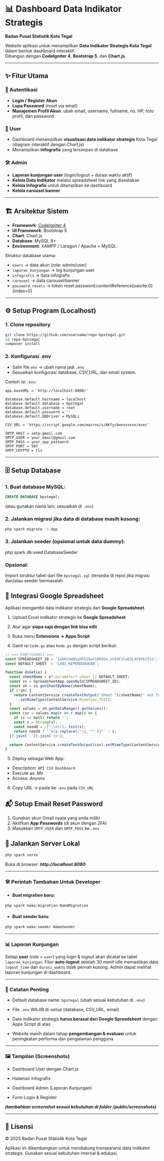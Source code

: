 # 📊 Dashboard Data Indikator Strategis  
**Badan Pusat Statistik Kota Tegal**

Website aplikasi untuk menampilkan **Data Indikator Strategis Kota Tegal** dalam bentuk dashboard interaktif.  
Dibangun dengan **CodeIgniter 4**, **Bootstrap 5**, dan **Chart.js**.

---

## ✨ Fitur Utama

### 🔑 Autentikasi
- **Login / Register Akun**
- **Lupa Password** (reset via email)
- **Manajemen Profil Akun**: ubah email, username, fullname, no. HP, foto profil, dan password

### 👤 User
- Dashboard menampilkan **visualisasi data indikator strategis** Kota Tegal (diagram interaktif dengan Chart.js)
- Menampilkan **infografis** yang tersimpan di database

### 🛠️ Admin
- **Laporan kunjungan user** (login/logout + durasi waktu aktif)
- **Kelola Data Indikator** melalui spreadsheet link yang disediakan
- **Kelola Infografis** untuk ditampilkan ke dashboard
- **Kelola carousel banner**

---

## 🏗️ Arsitektur Sistem

- **Framework**: [CodeIgniter 4](https://codeigniter.com/)  
- **UI Framework**: Bootstrap 5  
- **Chart**: Chart.js  
- **Database**: MySQL 8+  
- **Environment**: XAMPP / Laragon / Apache + MySQL  

Struktur database utama:
- `users` → data akun (role: admin/user)
- `laporan_kunjungan` → log kunjungan user
- `infografis` → data infografis
- `carousel` → data carousel/banner
- `password_resets` → token reset password:contentReference[oaicite:0]{index=0}

---

## ⚙️ Setup Program (Localhost)

### 1. Clone repository
```bash
git clone https://github.com/username/repo-bpstegal.git
cd repo-bpstegal
composer install
```

### 2. Konfigurasi .env

- Salin file `env` → ubah nama jadi `.env`
- Sesuaikan konfigurasi database, CSV_URL, dan email system.

Contoh isi `.env`:

```dotenv
app.baseURL = 'http://localhost:8080/'

database.default.hostname = localhost
database.default.database = bpstegal
database.default.username = root
database.default.password = ''
database.default.DBDriver = MySQLi

CSV_URL = 'https://script.google.com/macros/s/AKfycbwxxxxxxx/exec'

SMTP_HOST = smtp.gmail.com
SMTP_USER = your_email@gmail.com
SMTP_PASS = your_app_password
SMTP_PORT = 587
SMTP_CRYPTO = tls
```

---

## 🗄️ Setup Database

### 1. Buat database MySQL:
```SQL
CREATE DATABASE bpstegal;
```
(atau gunakan nama lain, sesuaikan di `.env`)

### 2. Jalankan migrasi jika data di database masih kosong:
```bash
php spark migrate -n App
```
### 3. Jalankan seeder (opsional untuk data dummy):
php spark db:seed DatabaseSeeder

### Opsional:
Import struktur tabel dari file `bpstegal.sql` (tersedia di repo) jika migrasi dan/atau seeder bermasalah

## 📑 Integrasi Google Spreadsheet
Aplikasi mengambil data indikator strategis dari **Google Spreadsheet**.

1. Upload Excel indikator strategis ke **Google Spreadsheet**

2. Atur agar **siapa saja dengan link bisa edit**

3. Buka menu **Extensions → Apps Script**

4. Ganti isi `Code.gs` atau `Kode.gs` dengan script berikut:


```javascript
// === KONFIGURASI ===
const SPREADSHEET_ID = '1ohHcbmQnyH5S2SwY1B9SGa_oC64FzloE3L4F8Vk2Ito'; // ganti
const DEFAULT_SHEET  = 'LUAS_KEPENDUDUKAN';

function doGet(e) {
  const sheetName = e?.parameter?.sheet || DEFAULT_SHEET;
  const ss = SpreadsheetApp.openById(SPREADSHEET_ID);
  const sh = ss.getSheetByName(sheetName);
  if (!sh) {
    return ContentService.createTextOutput(`Sheet "${sheetName}" not found`)
      .setMimeType(ContentService.MimeType.TEXT);
  }
  const values = sh.getDataRange().getValues();
  const csv = values.map(r => r.map(v => {
    if (v == null) return '';
    const s = String(v);
    const needQ = /[",\n\r]/.test(s);
    return needQ ? `"${s.replace(/"/g,'""')}"` : s;
  }).join(',')).join('\n');

  return ContentService.createTextOutput(csv).setMimeType(ContentService.MimeType.CSV);
}

```

5. Deploy sebagai Web App:

- Description: `API CSV Dashboard`
- Execute as: *Me*
- Access: *Anyone*

6. Copy URL → paste ke `.env` pada `CSV_URL`

## 📬 Setup Email Reset Password
1. Gunakan akun Gmail nyata yang anda miliki
2. Aktifkan **App Passwords** (di akun dengan 2FA)
3. Masukkan `SMTP_USER` dan `SMTP_PASS` ke `.env`

## 🚀 Jalankan Server Lokal
```bash
php spark serve
```

Buka di browser: ***http://localhost:8080***

---

### 🛠️ Perintah Tambahan Untuk Developer
- #### Buat migration baru:

```bash
php spark make:migration NamaMigration
```

- #### Buat seeder baru:

```bash
php spark make:seeder NamaSeeder
```

---

### 📊 Laporan Kunjungan
Setiap **user** (role = `user`) yang login & logout akan dicatat ke tabel `laporan_kunjungan`.
Fitur **auto-logout** setelah 30 menit idle memastikan data `logout_time` dan `durasi_waktu` tidak pernah kosong.
Admin dapat melihat laporan kunjungan di dashboard.

---

### 📌 Catatan Penting
- Default database name: `bpstegal` (ubah sesuai kebutuhan di `.env`)

- File `.env` WAJIB di-setup (database, CSV_URL, email)

- Data indikator strategis **harus berasal dari Google Spreadsheet** dengan Apps Script di atas

- Website masih dalam tahap **pengembangan & evaluasi** untuk peningkatan performa dan pengalaman pengguna

---

### 🖼️ Tampilan (Screenshots)
- Dashboard User dengan Chart.js

- Halaman Infografis

- Dashboard Admin (Laporan Kunjungan)

- Form Login & Register

***(tambahkan screenshot sesuai kebutuhan di folder /public/screenshots)***

---

## 📄 Lisensi
© 2025 Badan Pusat Statistik Kota Tegal

Aplikasi ini dikembangkan untuk mendukung transparansi data indikator strategis.
Gunakan sesuai kebutuhan internal & edukasi.
